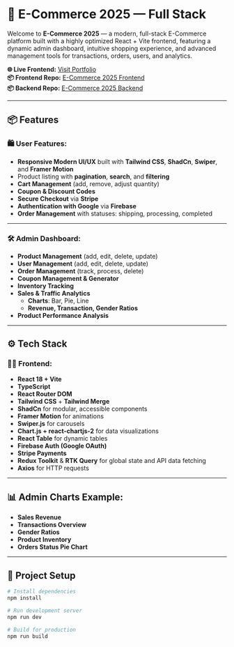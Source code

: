 # 🛒 E-Commerce 2025 — Full Stack

Welcome to **E-Commerce 2025** — a modern, full-stack E-Commerce platform built with a highly optimized React + Vite frontend, featuring a dynamic admin dashboard, intuitive shopping experience, and advanced management tools for transactions, orders, users, and analytics.

**🌐 Live Frontend:** [Visit Portfolio](https://ahmed-rabi3e.vercel.app/)  
**📦 Frontend Repo:** [E-Commerce 2025 Frontend](https://github.com/Ahmed-Rabi3e/E-commerce-2025-FrontEnd)<br/>
**📦 Backend Repo:** [E-Commerce 2025 Backend](https://github.com/Ahmed-Rabi3e/E-commerce-2025-BackEnd)

---

## 📦 Features

### 🛍️ User Features:
- **Responsive Modern UI/UX** built with **Tailwind CSS**, **ShadCn**, **Swiper**, and **Framer Motion**
- Product listing with **pagination**, **search**, and **filtering**
- **Cart Management** (add, remove, adjust quantity)
- **Coupon & Discount Codes**
- **Secure Checkout** via **Stripe**
- **Authentication with Google** via **Firebase**
- **Order Management** with statuses: shipping, processing, completed

---

### 🛠️ Admin Dashboard:
- **Product Management** (add, edit, delete, update)
- **User Management** (add, edit, delete, update)
- **Order Management** (track, process, delete)
- **Coupon Management & Generator**
- **Inventory Tracking**
- **Sales & Traffic Analytics**
  - **Charts**: Bar, Pie, Line
  - **Revenue, Transaction, Gender Ratios**
- **Product Performance Analysis**

---

## ⚙️ Tech Stack

### 👨‍💻 Frontend:
- **React 18 + Vite**
- **TypeScript**
- **React Router DOM**
- **Tailwind CSS** + **Tailwind Merge**
- **ShadCn** for modular, accessible components
- **Framer Motion** for animations
- **Swiper.js** for carousels
- **Chart.js + react-chartjs-2** for data visualizations
- **React Table** for dynamic tables
- **Firebase Auth (Google OAuth)**
- **Stripe Payments**
- **Redux Toolkit** & **RTK Query** for global state and API data fetching
- **Axios** for HTTP requests

---

## 📊 Admin Charts Example:
- **Sales Revenue**
- **Transactions Overview**
- **Gender Ratios**
- **Product Inventory**
- **Orders Status Pie Chart**

---

## 📂 Project Setup

```bash
# Install dependencies
npm install

# Run development server
npm run dev

# Build for production
npm run build
